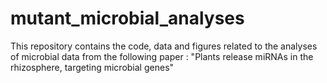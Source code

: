 # mutant_microbial_analyses
This repository contains the code, data and figures related to the analyses of microbial data from the following paper : "Plants release miRNAs in the rhizosphere, targeting microbial genes"
